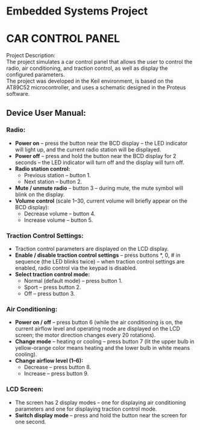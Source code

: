 # Embedded Systems Project  
# CAR CONTROL PANEL

Project Description:  
The project simulates a car control panel that allows the user to control the radio, air conditioning, and traction control, as well as display the configured parameters.  
The project was developed in the Keil environment, is based on the AT89C52 microcontroller, and uses a schematic designed in the Proteus software.


## Device User Manual:

### Radio:
- **Power on** – press the button near the BCD display – the LED indicator will light up, and the current radio station will be displayed.
- **Power off** – press and hold the button near the BCD display for 2 seconds – the LED indicator will turn off and the display will turn off.
- **Radio station control:**
	- Previous station – button 1.
	- Next station – button 2.
- **Mute / unmute radio** – button 3 – during mute, the mute symbol will blink on the display.
- **Volume control** (scale 1–30, current volume will briefly appear on the BCD display):
	- Decrease volume – button 4.
	- Increase volume – button 5.

### Traction Control Settings:
- Traction control parameters are displayed on the LCD display.
- **Enable / disable traction control settings** – press buttons *, 0, # in sequence (the LED blinks twice) – when traction control settings are enabled, radio control via the keypad is disabled.
- **Select traction control mode:**
	- Normal (default mode) – press button 1.
	- Sport – press button 2.
	- Off – press button 3.

### Air Conditioning:
- **Power on / off** – press button 6 (while the air conditioning is on, the current airflow level and operating mode are displayed on the LCD screen; the motor direction changes every 20 rotations).
- **Change mode** – heating or cooling – press button 7 (lit the upper bulb in yellow-orange color means heating and the lower bulb in white means cooling).
- **Change airflow level (1–6):**
	- Decrease – press button 8.
	- Increase – press button 9.

### LCD Screen:
- The screen has 2 display modes – one for displaying air conditioning parameters and one for displaying traction control mode.
- **Switch display mode** – press and hold the button near the screen for one second.
